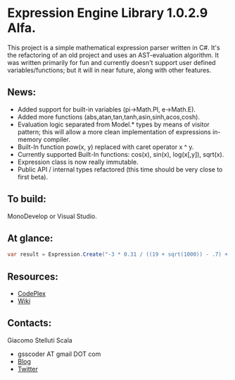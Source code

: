 Expression Engine Library 1.0.2.9 Alfa.
===
This project is a simple mathematical expression parser written in C#. It's the refactoring of an old project and uses an AST-evaluation algorithm.
It was written primarily for fun and currently doesn't support user defined variables/functions; but it will in near future, along with other features.

News:
---
  - Added support for built-in variables (pi->Math.PI, e->Math.E).
  - Added more functions (abs,atan,tan,tanh,asin,sinh,acos,cosh).
  - Evaluation logic separated from Model.* types by means of visitor pattern;
      this will allow a more clean implementation of expressions in-memory compiler.
  - Built-In function pow(x, y) replaced with caret operator x ^ y.
  - Currently supported Built-In functions: cos(x), sin(x), log(x[,y]), sqrt(x).
  - Expression class is now really immutable.
  - Public API / internal types refactored (this time should be very close to first beta).

To build:
---
MonoDevelop or Visual Studio.

At glance:
---
```csharp
var result = Expression.Create("-3 * 0.31 / ((19 + sqrt(1000)) - .7) + 5 * 2 ^ -log(1, 10)").Value;
```

Resources:
---
  - [CodePlex](http://exprengine.codeplex.com/)
  - [Wiki](https://github.com/gsscoder/exprengine/wiki)

Contacts:
---
Giacomo Stelluti Scala
  - gsscoder AT gmail DOT com
  - [Blog](http://gsscoder.blogspot.it)
  - [Twitter](http://twitter.com/gsscoder)
